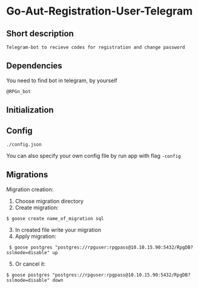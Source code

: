 # Go-Aut-Registration-User-Telegram

## Short description
```
Telegram-bot to recieve codes for registration and change password
```

## Dependencies
You need to find bot in telegram, by yourself
```
@RPGn_bot
```

## Initialization

## Config
```
./config.json
```
You can also specify your own config file by run app with flag `-config`

## Migrations
Migration creation:
1) Choose migration directory
2) Create migration:
```shell script
$ goose create name_of_migration sql
```
3) In created file write your migration
4) Apply migration:
```shell script
 $ goose postgres "postgres://rpguser:rpgpass@10.10.15.90:5432/RpgDB?sslmode=disable" up

```
5) Or cancel it:
```shell script
$ goose postgres "postgres://rpguser:rpgpass@10.10.15.90:5432/RpgDB?sslmode=disable" down

```

